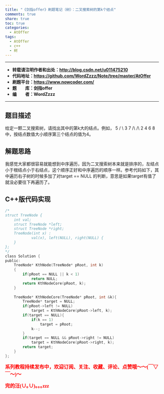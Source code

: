 ```yaml
---
title: "《剑指offer》刷题笔记（树）：二叉搜索树的第k个结点"
comments: true
share: true
toc: true
categories:
  - AtOffer
tags:
  - AtOffer
  - c++
  - 树
---
```


----------

- **转载请注明作者和出处：http://blog.csdn.net/u011475210**
- **代码地址：https://github.com/WordZzzz/Note/tree/master/AtOffer**
- **刷题平台：https://www.nowcoder.com/**
- **题&emsp;&emsp;库：剑指offer**
- **编&emsp;&emsp;者：WordZzzz**

----------

## 题目描述

给定一颗二叉搜索树，请找出其中的第k大的结点。例如， 5 / \ 3 7 /\ /\ 2 4 6 8 中，按结点数值大小顺序第三个结点的值为4。

## 解题思路

我感觉大家都很容易就能想到中序遍历，因为二叉搜索树本来就是排序的，左结点小于根结点小于右结点，这个顺序正好和中序遍历的顺序一样。参考代码如下，其中遍历右子树的时候多加了对target == NULL 的判断，意思是如果target有值了就没必要往下再遍历了。

## C++版代码实现

```c
/*
struct TreeNode {
    int val;
    struct TreeNode *left;
    struct TreeNode *right;
    TreeNode(int x) :
            val(x), left(NULL), right(NULL) {
    }
};
*/
class Solution {
public:
    TreeNode* KthNode(TreeNode* pRoot, int k)
    {
        if(pRoot == NULL || k < 1)
            return NULL;
        return KthNodeCore(pRoot, k);
    }
    
    TreeNode* KthNodeCore(TreeNode* pRoot, int &k){
        TreeNode* target = NULL;
        if(pRoot->left != NULL)
            target = KthNodeCore(pRoot->left, k);
        if(target == NULL){
            if(k == 1)
                target = pRoot;
            k--;
        }
        if(target == NULL && pRoot->right != NULL)
            target = KthNodeCore(pRoot->right, k);
        return target;
    }
};
```

**<font color="red" size=3 face="仿宋">系列教程持续发布中，欢迎订阅、关注、收藏、评论、点赞哦～～(￣▽￣～)～</font>**

**<font color="red" size=3 face="仿宋">完的汪(∪｡∪)｡｡｡zzz</font>**